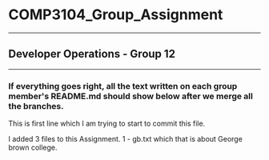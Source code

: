 # COMP3104_Group_Assignment

---

## Developer Operations - Group 12

---

### If everything goes right, all the text written on each group member's README.md should show below after we merge all the branches.

This is first line which I am trying to start to commit this file.

I added 3 files to this Assignment.
1 - gb.txt which that is about George brown college.
